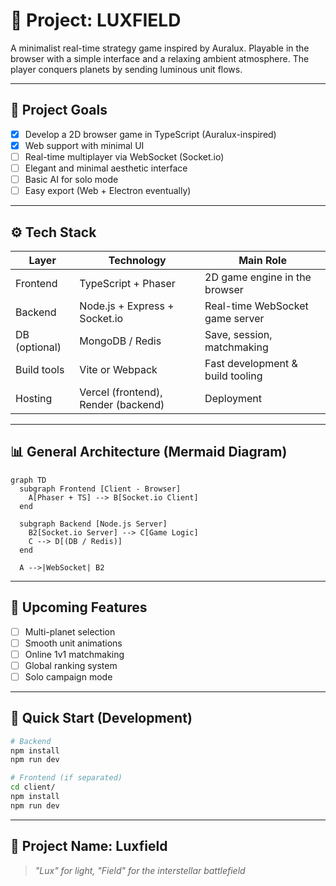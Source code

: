 # 🌌 Project: **LUXFIELD**

A minimalist real-time strategy game inspired by Auralux. Playable in the browser with a simple interface and a relaxing ambient atmosphere. The player conquers planets by sending luminous unit flows.

---

## 🌟 Project Goals

* [x] Develop a 2D browser game in TypeScript (Auralux-inspired)
* [x] Web support with minimal UI
* [ ] Real-time multiplayer via WebSocket (Socket.io)
* [ ] Elegant and minimal aesthetic interface
* [ ] Basic AI for solo mode
* [ ] Easy export (Web + Electron eventually)

---

## ⚙️ Tech Stack

| Layer         | Technology                          | Main Role                        |
| ------------- | ----------------------------------- | -------------------------------- |
| Frontend      | TypeScript + Phaser                 | 2D game engine in the browser    |
| Backend       | Node.js + Express + Socket.io       | Real-time WebSocket game server  |
| DB (optional) | MongoDB / Redis                     | Save, session, matchmaking       |
| Build tools   | Vite or Webpack                     | Fast development & build tooling |
| Hosting       | Vercel (frontend), Render (backend) | Deployment                       |

---

## 📊 General Architecture (Mermaid Diagram)

```mermaid
graph TD
  subgraph Frontend [Client - Browser]
    A[Phaser + TS] --> B[Socket.io Client]
  end

  subgraph Backend [Node.js Server]
    B2[Socket.io Server] --> C[Game Logic]
    C --> D[(DB / Redis)]
  end

  A -->|WebSocket| B2
```

---

## 🧪 Upcoming Features

* [ ] Multi-planet selection
* [ ] Smooth unit animations
* [ ] Online 1v1 matchmaking
* [ ] Global ranking system
* [ ] Solo campaign mode

---

## 🚀 Quick Start (Development)

```bash
# Backend
npm install
npm run dev

# Frontend (if separated)
cd client/
npm install
npm run dev
```

---

## 🧠 Project Name: **Luxfield**

> *"Lux" for light, "Field" for the interstellar battlefield*
